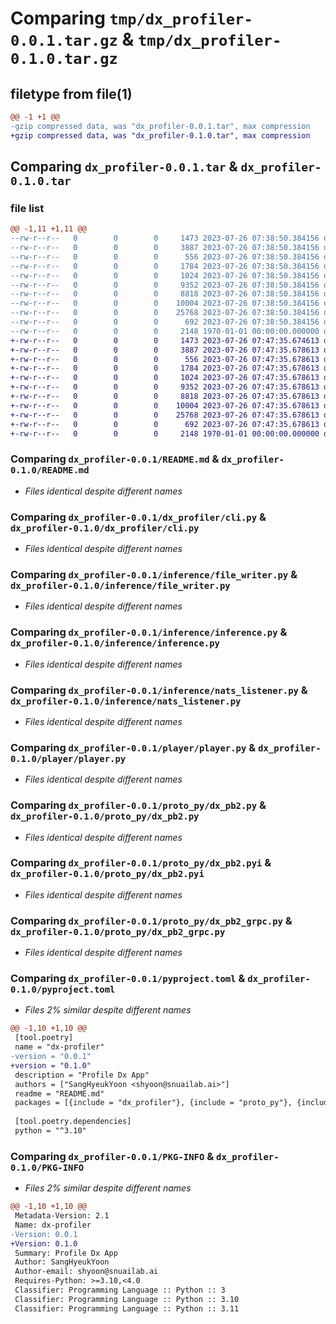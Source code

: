 # Comparing `tmp/dx_profiler-0.0.1.tar.gz` & `tmp/dx_profiler-0.1.0.tar.gz`

## filetype from file(1)

```diff
@@ -1 +1 @@
-gzip compressed data, was "dx_profiler-0.0.1.tar", max compression
+gzip compressed data, was "dx_profiler-0.1.0.tar", max compression
```

## Comparing `dx_profiler-0.0.1.tar` & `dx_profiler-0.1.0.tar`

### file list

```diff
@@ -1,11 +1,11 @@
--rw-r--r--   0        0        0     1473 2023-07-26 07:38:50.384156 dx_profiler-0.0.1/README.md
--rw-r--r--   0        0        0     3887 2023-07-26 07:38:50.384156 dx_profiler-0.0.1/dx_profiler/cli.py
--rw-r--r--   0        0        0      556 2023-07-26 07:38:50.384156 dx_profiler-0.0.1/inference/file_writer.py
--rw-r--r--   0        0        0     1784 2023-07-26 07:38:50.384156 dx_profiler-0.0.1/inference/inference.py
--rw-r--r--   0        0        0     1024 2023-07-26 07:38:50.384156 dx_profiler-0.0.1/inference/nats_listener.py
--rw-r--r--   0        0        0     9352 2023-07-26 07:38:50.384156 dx_profiler-0.0.1/player/player.py
--rw-r--r--   0        0        0     8818 2023-07-26 07:38:50.384156 dx_profiler-0.0.1/proto_py/dx_pb2.py
--rw-r--r--   0        0        0    10004 2023-07-26 07:38:50.384156 dx_profiler-0.0.1/proto_py/dx_pb2.pyi
--rw-r--r--   0        0        0    25768 2023-07-26 07:38:50.384156 dx_profiler-0.0.1/proto_py/dx_pb2_grpc.py
--rw-r--r--   0        0        0      692 2023-07-26 07:38:50.384156 dx_profiler-0.0.1/pyproject.toml
--rw-r--r--   0        0        0     2148 1970-01-01 00:00:00.000000 dx_profiler-0.0.1/PKG-INFO
+-rw-r--r--   0        0        0     1473 2023-07-26 07:47:35.674613 dx_profiler-0.1.0/README.md
+-rw-r--r--   0        0        0     3887 2023-07-26 07:47:35.678613 dx_profiler-0.1.0/dx_profiler/cli.py
+-rw-r--r--   0        0        0      556 2023-07-26 07:47:35.678613 dx_profiler-0.1.0/inference/file_writer.py
+-rw-r--r--   0        0        0     1784 2023-07-26 07:47:35.678613 dx_profiler-0.1.0/inference/inference.py
+-rw-r--r--   0        0        0     1024 2023-07-26 07:47:35.678613 dx_profiler-0.1.0/inference/nats_listener.py
+-rw-r--r--   0        0        0     9352 2023-07-26 07:47:35.678613 dx_profiler-0.1.0/player/player.py
+-rw-r--r--   0        0        0     8818 2023-07-26 07:47:35.678613 dx_profiler-0.1.0/proto_py/dx_pb2.py
+-rw-r--r--   0        0        0    10004 2023-07-26 07:47:35.678613 dx_profiler-0.1.0/proto_py/dx_pb2.pyi
+-rw-r--r--   0        0        0    25768 2023-07-26 07:47:35.678613 dx_profiler-0.1.0/proto_py/dx_pb2_grpc.py
+-rw-r--r--   0        0        0      692 2023-07-26 07:47:35.678613 dx_profiler-0.1.0/pyproject.toml
+-rw-r--r--   0        0        0     2148 1970-01-01 00:00:00.000000 dx_profiler-0.1.0/PKG-INFO
```

### Comparing `dx_profiler-0.0.1/README.md` & `dx_profiler-0.1.0/README.md`

 * *Files identical despite different names*

### Comparing `dx_profiler-0.0.1/dx_profiler/cli.py` & `dx_profiler-0.1.0/dx_profiler/cli.py`

 * *Files identical despite different names*

### Comparing `dx_profiler-0.0.1/inference/file_writer.py` & `dx_profiler-0.1.0/inference/file_writer.py`

 * *Files identical despite different names*

### Comparing `dx_profiler-0.0.1/inference/inference.py` & `dx_profiler-0.1.0/inference/inference.py`

 * *Files identical despite different names*

### Comparing `dx_profiler-0.0.1/inference/nats_listener.py` & `dx_profiler-0.1.0/inference/nats_listener.py`

 * *Files identical despite different names*

### Comparing `dx_profiler-0.0.1/player/player.py` & `dx_profiler-0.1.0/player/player.py`

 * *Files identical despite different names*

### Comparing `dx_profiler-0.0.1/proto_py/dx_pb2.py` & `dx_profiler-0.1.0/proto_py/dx_pb2.py`

 * *Files identical despite different names*

### Comparing `dx_profiler-0.0.1/proto_py/dx_pb2.pyi` & `dx_profiler-0.1.0/proto_py/dx_pb2.pyi`

 * *Files identical despite different names*

### Comparing `dx_profiler-0.0.1/proto_py/dx_pb2_grpc.py` & `dx_profiler-0.1.0/proto_py/dx_pb2_grpc.py`

 * *Files identical despite different names*

### Comparing `dx_profiler-0.0.1/pyproject.toml` & `dx_profiler-0.1.0/pyproject.toml`

 * *Files 2% similar despite different names*

```diff
@@ -1,10 +1,10 @@
 [tool.poetry]
 name = "dx-profiler"
-version = "0.0.1"
+version = "0.1.0"
 description = "Profile Dx App"
 authors = ["SangHyeukYoon <shyoon@snuailab.ai>"]
 readme = "README.md"
 packages = [{include = "dx_profiler"}, {include = "proto_py"}, {include = "inference"}, {include = "player"}]
 
 [tool.poetry.dependencies]
 python = "^3.10"
```

### Comparing `dx_profiler-0.0.1/PKG-INFO` & `dx_profiler-0.1.0/PKG-INFO`

 * *Files 2% similar despite different names*

```diff
@@ -1,10 +1,10 @@
 Metadata-Version: 2.1
 Name: dx-profiler
-Version: 0.0.1
+Version: 0.1.0
 Summary: Profile Dx App
 Author: SangHyeukYoon
 Author-email: shyoon@snuailab.ai
 Requires-Python: >=3.10,<4.0
 Classifier: Programming Language :: Python :: 3
 Classifier: Programming Language :: Python :: 3.10
 Classifier: Programming Language :: Python :: 3.11
```

